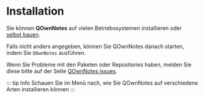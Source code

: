 # Installation

Sie können **QOwnNotes** auf vielen Betriebssystemen installieren oder [selbst bauen](building.md).

Falls nicht anders angegeben, können Sie QOwnNotes danach starten, indem Sie `QOwnNotes` ausführen.

Wenn Sie Probleme mit den Paketen oder Repositories haben, melden Sie diese bitte auf der Seite [QOwnNotes issues](https://github.com/pbek/QOwnNotes/issues).

::: tip
Info
Schauen Sie im Menü nach, wie Sie QOwnNotes auf verschiedene Arten installieren können
:::
